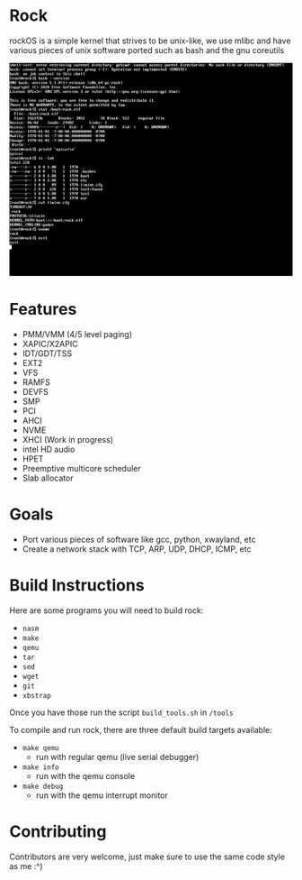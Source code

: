 # Rock

rockOS is a simple kernel that strives to be unix-like, we use mlibc and have various pieces of unix software ported such as bash and the gnu coreutils

![alt text](demo.png)

# Features

- PMM/VMM (4/5 level paging)
- XAPIC/X2APIC
- IDT/GDT/TSS
- EXT2
- VFS
- RAMFS
- DEVFS
- SMP
- PCI
- AHCI
- NVME
- XHCI (Work in progress)
- intel HD audio
- HPET
- Preemptive multicore scheduler
- Slab allocator

# Goals
  - Port various pieces of software like gcc, python, xwayland, etc
  - Create a network stack with TCP, ARP, UDP, DHCP, ICMP, etc

# Build Instructions

Here are some programs you will need to build rock:
  - `nasm`
  - `make`
  - `qemu`
  - `tar`
  - `sed`
  - `wget`
  - `git`
  - `xbstrap`
  
Once you have those run the script `build_tools.sh` in `/tools`

To compile and run rock, there are three default build targets available:
  - `make qemu`
    - run with regular qemu (live serial debugger)
  - `make info`
    -  run with the qemu console 
  - `make debug`
    - run with the qemu interrupt monitor

# Contributing

Contributors are very welcome, just make sure to use the same code style as me :^)

